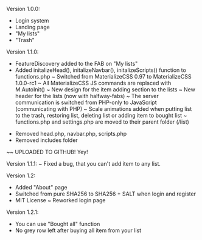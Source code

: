 Version 1.0.0:
+ Login system
+ Landing page
+ "My lists"
+ "Trash"

Version 1.1.0:
+ FeatureDiscovery added to the FAB on "My lists"
+ Added initalizeHead(), initalizeNavbar(), initalizeScripts() function to functions.php
~ Switched from MaterializeCSS 0.97 to MaterializeCSS 1.0.0-rc1
~ All MaterializeCSS JS commands are replaced with M.AutoInit() 
~ New design for the item adding section to the lists
~ New header for the lists (now with halfway-fabs)
~ The server communication is switched from PHP-only to JavaScript (communicating with PHP)
~ Scale animations added when putting list to the trash, restoring list, deleting list or adding item to bought list
~ functions.php and settings.php are moved to their parent folder (/list)
- Removed head.php, navbar.php, scripts.php
- Removed includes folder

~~ UPLOADED TO GITHUB! Yey!

Version 1.1.1:
~ Fixed a bug, that you can't add item to any list.

Version 1.2:
+ Added "About" page
+ Switched from pure SHA256 to SHA256 + SALT when login and register
+ MIT License
~ Reworked login page

Version 1.2.1:
+ You can use "Bought all" function
+ No grey row left after buying all item from your list
